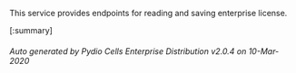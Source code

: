 






This service provides endpoints for reading and saving enterprise license.

[:summary]

###### Auto generated by Pydio Cells Enterprise Distribution v2.0.4 on 10-Mar-2020
